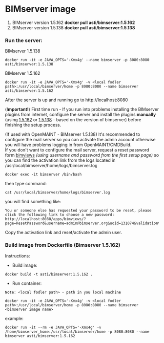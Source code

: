 # BIMserver image

1. BIMserver version 1.5.162 <b>docker pull asti/bimserver:1.5.162</b>
2. BIMserver version 1.5.138 <b>docker pull asti/bimserver:1.5.138</b>

### Run the server:

BIMserver 1.5.138
```
docker run -it -e JAVA_OPTS='-Xmx4g' --name bimserver -p 8080:8080 asti/bimserver:1.5.138
```
BIMserver 1.5.162
```
docker run -it -e JAVA_OPTS='-Xmx4g' -v <local fodler path>:/usr/local/bimserver/home -p 8080:8080 --name bimserver asti/bimserver:1.5.162
```


After the server is up and running go to http://localhost:8080

(<b>Important!</b>)
First time run - If you run into problems installing the BIMserver plugins from internet, configure the server and install the plugins  <b>manually</b> (using <a href="https://github.com/astmnk/docker-bimserver/raw/main/bimserver_1.5.162_plugins.zip">1.5.162</a> or <a href="https://github.com/astmnk/docker-bimserver/raw/main/bimserver_1.5.138_plugins.zip">1.5.138</a> - based on the version of bimserver) before finishing the setup process.</br>

(If used with OpenMAINT - BIMserver 1.5.138) It's recommended to configure the mail server so you can activate the admin account otherwise you will have problems logging in from OpenMAINT/CMDBuild.</br>
If you don't want to configure the mail server, request a reset password form <a href='http://localhost:8080/apps/bimviews/'>bimviews</a> <i>(using username and password from the first setup page)</i> so you can find the activation link from the logs located in /usr/local/bimserver/home/logs/bimserver.log

```
docker exec -it bimserver /bin/bash
```

then type command:
```
cat /usr/local/bimserver/home/logs/bimserver.log
```

you will find something like: </br>
```
You or someone else has requested your password to be reset, please click the following link to choose a new password: http://localhost:8080/apps/bimviews/?page=ResetPassword&username=admin@bimserver.org&uoid=131074&validationtoken=54C3D15EDEAA5FAA9AEC13210BE5E7F5
```

Copy the activation link and reset/activate the admin user.

### Build image from Dockerfile (Bimserver 1.5.162)
Instructions:
- Build image:
```
docker build -t asti/bimserver:1.5.162 .
```

- Run container:
```
Note: <local fodler path> - path in you local machine
```

```
docker run -it -e JAVA_OPTS='-Xmx4g' -v <local fodler path>:/usr/local/bimserver/home -p 8080:8080 --name bimserver <bimserver image name>
```
example:
```
docker run -it --rm -e JAVA_OPTS='-Xmx4g' -v /home/bimserver_home:/usr/local/bimserver/home -p 8080:8080 --name bimserver asti/bimserver:1.5.162
```

